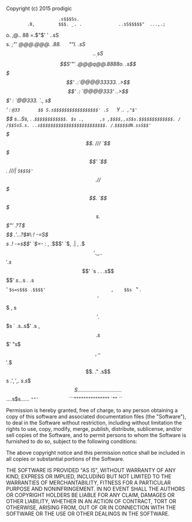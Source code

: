 Copyright (c) 2015 prodigic


                        .s$$$Ss.
            .8,         $$$. _. .              ..sS$$$$$"  ...,.;
 o.   ,@..  88        =.$"$'  '          ..sS$$$$$$$$$$$$s. _;"'
  @@@.@@@. .88.   `  ` ""l. .sS$$.._.sS$$$$$$$$$$$$S'"'
   .@@@q@@.8888o.         .s$$$$$$$$$$$$$$$$$$$$$'
     .:`@@@@33333.       .>$$$$$$$$$$$$$$$$$$$$'
     .: `@@@@333'       ..>$$$$$$$$$$$$$$$$$$$'
      :  `@@333.     `.,   s$$$$$$$$$$$$$$$$$'
      :   `@33       $$ S.s$$$$$$$$$$$$$$$$$'
      .S   `Y      ..`  ,"$' `$$$$$$$$$$$$$$
      $s  .       ..S$s,    . .`$$$$$$$$$$$$.
      $s .,      ,s ,$$$$,,sS$s.$$$$$$$$$$$$$.
      / /$$SsS.s. ..s$$$$$$$$$$$$$$$$$$$$$$$$$.
     /`.`$$$$$dN.ssS$$'`$$$$$$$$$$$$$$$$$$$$$$$.
    ///   `$$$$$$$$$'    `$$$$$$$$$$$$$$$$$$$$$$.
   ///|     `S$$S$'       `$$$$$$$$$$$$$$$$$$$$$$.
  / /                      $$$$$$$$$$$$$$$$$$$$$.
                           `$$$$$$$$$$$$$$$$$$$$$s.
                            $$$"'        .?T$$$$$$$
                           .$'        ...      ?$$#\
                           !       -=S$$$$$s
                         .!       -=s$$'  `$=-_      :
                        ,        .$$$'     `$,       .|
                       ,       .$$$'          .        ,
                      ,     ..$$$'
                          .s$$$'                 `s     .
                   .   .s$$$$'                    $s. ..$s
                  .  .s$$$$'                      `$s=s$$$
                    .$$$$'                         ,    $$s
               `   " .$$'                               $$$
               ,   s$$'                              .  $$$s
            ` .s..s$'                                .s ,$$
             .s$$$'                                   "s$$$,
          -   $$$'                                     .$$$$.
        ."  .s$$s                                     .$',',$.
        $s.s$$$$S..............   ................    $$....s$s......
         `""'           `     ```"""""""""""""""         `""   ``


Permission is hereby granted, free of charge, to any person obtaining
a copy of this software and associated documentation files (the
"Software"), to deal in the Software without restriction, including
without limitation the rights to use, copy, modify, merge, publish,
distribute, sublicense, and/or sell copies of the Software, and to
permit persons to whom the Software is furnished to do so, subject to
the following conditions:

The above copyright notice and this permission notice shall be
included in all copies or substantial portions of the Software.

THE SOFTWARE IS PROVIDED "AS IS", WITHOUT WARRANTY OF ANY KIND,
EXPRESS OR IMPLIED, INCLUDING BUT NOT LIMITED TO THE WARRANTIES OF
MERCHANTABILITY, FITNESS FOR A PARTICULAR PURPOSE AND
NONINFRINGEMENT. IN NO EVENT SHALL THE AUTHORS OR COPYRIGHT HOLDERS BE
LIABLE FOR ANY CLAIM, DAMAGES OR OTHER LIABILITY, WHETHER IN AN ACTION
OF CONTRACT, TORT OR OTHERWISE, ARISING FROM, OUT OF OR IN CONNECTION
WITH THE SOFTWARE OR THE USE OR OTHER DEALINGS IN THE SOFTWARE.
